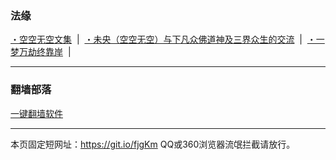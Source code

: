 ### 法缘

[・空空无空文集](https://github.com/lanna2019/lanna2019.github.io/issues/65#issue-454113136) &nbsp;|&nbsp; 
[・未央（空空无空）与下凡众佛道神及三界众生的交流](https://github.com/lanna2019/lanna2019.github.io/issues/64#issue-454107840) &nbsp;|&nbsp; 
[・一梦万劫终靠岸](https://github.com/lanna2019/lanna2019.github.io/issues/91#issue-454726509) &nbsp;|&nbsp; 

-----------------------------------------------------------
### 翻墙部落

[一键翻墙软件](https://github.com/dfh1/fq) 


-----------------------------------------------------------

本页固定短网址：https://git.io/fjgKm
QQ或360浏览器流氓拦截请放行。
